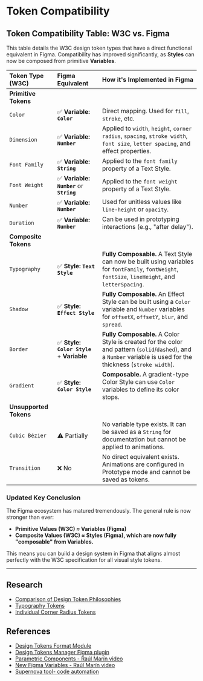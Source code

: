 # Token Compatibility

## Token Compatibility Table: W3C vs. Figma

This table details the W3C design token types that have a direct functional equivalent in Figma. Compatibility has improved significantly, as **Styles** can now be composed from primitive **Variables**.

| Token Type (W3C)       | Figma Equivalent                           | How it's Implemented in Figma                                                                                                                                    |
| :--------------------- | :----------------------------------------- | :--------------------------------------------------------------------------------------------------------------------------------------------------------------- |
| **Primitive Tokens**   |                                            |                                                                                                                                                                  |
| `Color`                | ✅ **Variable: `Color`**                   | Direct mapping. Used for `fill`, `stroke`, etc.                                                                                                                  |
| `Dimension`            | ✅ **Variable: `Number`**                  | Applied to `width`, `height`, `corner radius`, `spacing`, `stroke width`, `font size`, `letter spacing`, and effect properties.                                  |
| `Font Family`          | ✅ **Variable: `String`**                  | Applied to the `font family` property of a Text Style.                                                                                                           |
| `Font Weight`          | ✅ **Variable: `Number`** or **`String`**  | Applied to the `font weight` property of a Text Style.                                                                                                           |
| `Number`               | ✅ **Variable: `Number`**                  | Used for unitless values like `line-height` or `opacity`.                                                                                                        |
| `Duration`             | ✅ **Variable: `Number`**                  | Can be used in prototyping interactions (e.g., "after delay").                                                                                                   |
| **Composite Tokens**   |                                            |                                                                                                                                                                  |
| `Typography`           | ✅ **Style: `Text Style`**                 | **Fully Composable.** A Text Style can now be built using variables for `fontFamily`, `fontWeight`, `fontSize`, `lineHeight`, and `letterSpacing`.               |
| `Shadow`               | ✅ **Style: `Effect Style`**               | **Fully Composable.** An Effect Style can be built using a `Color` variable and `Number` variables for `offsetX`, `offsetY`, `blur`, and `spread`.               |
| `Border`               | ✅ **Style: `Color Style`** + **Variable** | **Fully Composable.** A Color Style is created for the color and pattern (`solid`/`dashed`), and a `Number` variable is used for the thickness (`stroke width`). |
| `Gradient`             | ✅ **Style: `Color Style`**                | **Composable.** A gradient-type Color Style can use `Color` variables to define its color stops.                                                                 |
| **Unsupported Tokens** |                                            |                                                                                                                                                                  |
| `Cubic Bézier`         | ⚠️ Partially                               | No variable type exists. It can be saved as a `String` for documentation but cannot be applied to animations.                                                    |
| `Transition`           | ❌ No                                      | No direct equivalent exists. Animations are configured in Prototype mode and cannot be saved as tokens.                                                          |

### Updated Key Conclusion

The Figma ecosystem has matured tremendously. The general rule is now stronger than ever:

- **Primitive Values (W3C) ≈ Variables (Figma)**
- **Composite Values (W3C) ≈ Styles (Figma), which are now fully "composable" from Variables.**

This means you can build a design system in Figma that aligns almost perfectly with the W3C specification for all visual style tokens.

---

## Research

- [Comparison of Design Token Philosophies](./COMPARISON_OF_DESIGN_TOKEN_PHILOSOPHIES.md)
- [Typography Tokens](./TYPOGRAPHY_TOKENS.md)
- [Individual Corner Radius Tokens](./INDIVIDUAL_CORNER_RADIUS_TOKENS.md)

## References

- [Design Tokens Format Module](https://www.designtokens.org/tr/drafts/format/)
- [Design Tokens Manager Figma plugin](https://www.figma.com/community/plugin/1263743870981744253/design-tokens-manager)
- [Parametric Components - Raúl Marín video](https://www.youtube.com/watch?v=1kNbLkUIlig)
- [New Figma Variables - Raúl Marín video](https://www.youtube.com/watch?v=DyD8O2rl6lY)
- [Supernova tool- code automation](https://www.supernova.io/code-automation)
